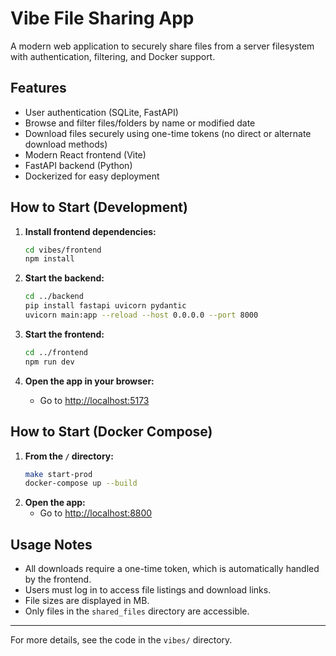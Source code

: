 # Vibe File Sharing App

A modern web application to securely share files from a server filesystem with authentication, filtering, and Docker support.

## Features

- User authentication (SQLite, FastAPI)
- Browse and filter files/folders by name or modified date
- Download files securely using one-time tokens (no direct or alternate download methods)
- Modern React frontend (Vite)
- FastAPI backend (Python)
- Dockerized for easy deployment

## How to Start (Development)

1. **Install frontend dependencies:**
   ```bash
   cd vibes/frontend
   npm install
   ```

2. **Start the backend:**
   ```bash
   cd ../backend
   pip install fastapi uvicorn pydantic
   uvicorn main:app --reload --host 0.0.0.0 --port 8000
   ```

3. **Start the frontend:**
   ```bash
   cd ../frontend
   npm run dev
   ```

4. **Open the app in your browser:**
   - Go to [http://localhost:5173](http://localhost:5173)

## How to Start (Docker Compose)

1. **From the `/` directory:**
   ```bash
   make start-prod
   docker-compose up --build
   ```
2. **Open the app:**
   - Go to [http://localhost:8800](http://localhost:8800)

## Usage Notes
- All downloads require a one-time token, which is automatically handled by the frontend.
- Users must log in to access file listings and download links.
- File sizes are displayed in MB.
- Only files in the `shared_files` directory are accessible.

---

For more details, see the code in the `vibes/` directory.
